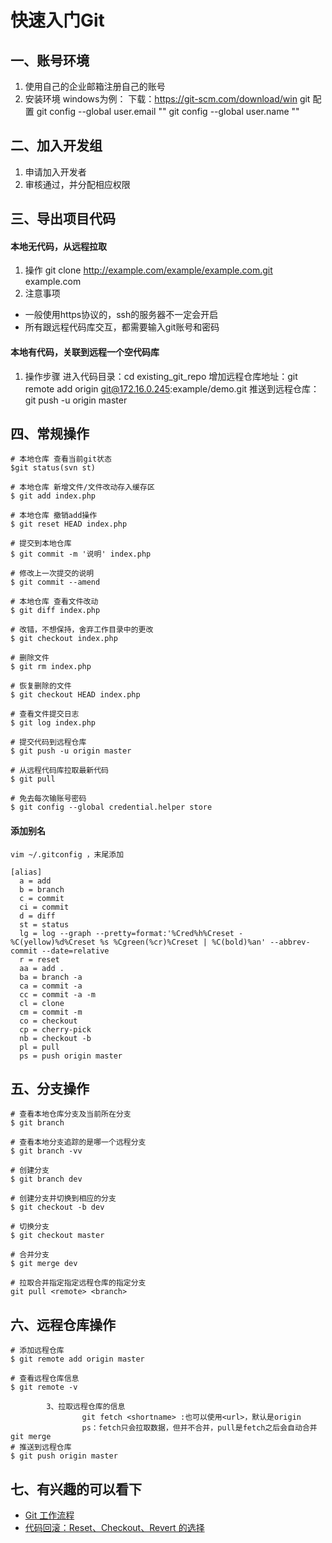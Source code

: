 # 快速入门Git

## 一、账号环境
1. 使用自己的企业邮箱注册自己的账号
2. 安装环境
	windows为例：
	下载：https://git-scm.com/download/win
	git 配置 
	git config --global user.email ""
	git config --global user.name ""

## 二、加入开发组 
1. 申请加入开发者
2. 审核通过，并分配相应权限

## 三、导出项目代码
#### 本地无代码，从远程拉取

1. 操作
	git clone http://example.com/example/example.com.git example.com
2. 注意事项

- 一般使用https协议的，ssh的服务器不一定会开启
- 所有跟远程代码库交互，都需要输入git账号和密码

#### 本地有代码，关联到远程一个空代码库

1. 操作步骤
	进入代码目录：cd existing_git_repo
	增加远程仓库地址：git remote add origin git@172.16.0.245:example/demo.git
	推送到远程仓库： git push -u origin master


## 四、常规操作
```
# 本地仓库 查看当前git状态
$git status(svn st)

# 本地仓库 新增文件/文件改动存入缓存区
$ git add index.php

# 本地仓库 撤销add操作
$ git reset HEAD index.php

# 提交到本地仓库
$ git commit -m '说明' index.php

# 修改上一次提交的说明 
$ git commit --amend

# 本地仓库 查看文件改动
$ git diff index.php

# 改错，不想保持，舍弃工作目录中的更改
$ git checkout index.php

# 删除文件
$ git rm index.php

# 恢复删除的文件
$ git checkout HEAD index.php

# 查看文件提交日志
$ git log index.php

# 提交代码到远程仓库
$ git push -u origin master

# 从远程代码库拉取最新代码
$ git pull 

# 免去每次输账号密码
$ git config --global credential.helper store

```

#### 添加别名
```
vim ~/.gitconfig ，末尾添加 

[alias]
  a = add
  b = branch
  c = commit
  ci = commit
  d = diff
  st = status
  lg = log --graph --pretty=format:'%Cred%h%Creset -%C(yellow)%d%Creset %s %Cgreen(%cr)%Creset | %C(bold)%an' --abbrev-commit --date=relative
  r = reset
  aa = add .
  ba = branch -a
  ca = commit -a
  cc = commit -a -m
  cl = clone
  cm = commit -m
  co = checkout
  cp = cherry-pick
  nb = checkout -b
  pl = pull
  ps = push origin master
```

## 五、分支操作

```
# 查看本地仓库分支及当前所在分支
$ git branch 

# 查看本地分支追踪的是哪一个远程分支
$ git branch -vv

# 创建分支
$ git branch dev

# 创建分支并切换到相应的分支
$ git checkout -b dev

# 切换分支
$ git checkout master

# 合并分支
$ git merge dev

# 拉取合并指定指定远程仓库的指定分支
git pull <remote> <branch>
```

## 六、远程仓库操作

```
# 添加远程仓库
$ git remote add origin master

# 查看远程仓库信息
$ git remote -v

        3、拉取远程仓库的信息
                git fetch <shortname> :也可以使用<url>，默认是origin
                ps：fetch只会拉取数据，但并不合并，pull是fetch之后会自动合并git merge
# 推送到远程仓库
$ git push origin master
```

## 七、有兴趣的可以看下
* [Git 工作流程](http://www.ruanyifeng.com/blog/2015/12/git-workflow.html)
* [代码回滚：Reset、Checkout、Revert 的选择](https://github.com/geeeeeeeeek/git-recipes/wiki/5.2-%E4%BB%A3%E7%A0%81%E5%9B%9E%E6%BB%9A%EF%BC%9AReset%E3%80%81Checkout%E3%80%81Revert-%E7%9A%84%E9%80%89%E6%8B%A9)